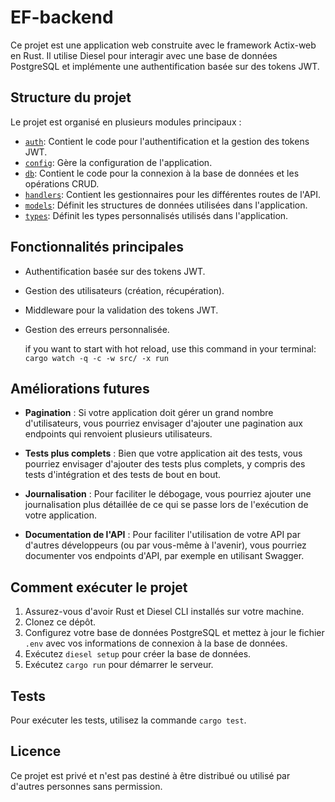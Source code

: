 # EF-backend 

Ce projet est une application web construite avec le framework Actix-web en Rust. Il utilise Diesel pour interagir avec une base de données PostgreSQL et implémente une authentification basée sur des tokens JWT.

## Structure du projet 

Le projet est organisé en plusieurs modules principaux :

- [`auth`](src/auth/): Contient le code pour l'authentification et la gestion des tokens JWT.
- [`config`](src/config.rs): Gère la configuration de l'application.
- [`db`](src/db/): Contient le code pour la connexion à la base de données et les opérations CRUD.
- [`handlers`](src/handlers/): Contient les gestionnaires pour les différentes routes de l'API.
- [`models`](src/models/): Définit les structures de données utilisées dans l'application.
- [`types`](src/types/): Définit les types personnalisés utilisés dans l'application.

## Fonctionnalités principales

- Authentification basée sur des tokens JWT.
- Gestion des utilisateurs (création, récupération).
- Middleware pour la validation des tokens JWT.
- Gestion des erreurs personnalisée.

  if you want to start with hot reload, use this command in your terminal:  
`cargo watch -q -c -w src/ -x run`

## Améliorations futures

- **Pagination** : Si votre application doit gérer un grand nombre d'utilisateurs, vous pourriez envisager d'ajouter une pagination aux endpoints qui renvoient plusieurs utilisateurs.

- **Tests plus complets** : Bien que votre application ait des tests, vous pourriez envisager d'ajouter des tests plus complets, y compris des tests d'intégration et des tests de bout en bout.

- **Journalisation** : Pour faciliter le débogage, vous pourriez ajouter une journalisation plus détaillée de ce qui se passe lors de l'exécution de votre application.

- **Documentation de l'API** : Pour faciliter l'utilisation de votre API par d'autres développeurs (ou par vous-même à l'avenir), vous pourriez documenter vos endpoints d'API, par exemple en utilisant Swagger.

## Comment exécuter le projet

1. Assurez-vous d'avoir Rust et Diesel CLI installés sur votre machine.
2. Clonez ce dépôt.
3. Configurez votre base de données PostgreSQL et mettez à jour le fichier `.env` avec vos informations de connexion à la base de données.
4. Exécutez `diesel setup` pour créer la base de données.
5. Exécutez `cargo run` pour démarrer le serveur.

## Tests

Pour exécuter les tests, utilisez la commande `cargo test`.

## Licence

Ce projet est privé et n'est pas destiné à être distribué ou utilisé par d'autres personnes sans permission.
